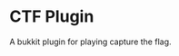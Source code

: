 # CTF Plugin
A bukkit plugin for playing capture the flag.

[//]: # (TODO add more documentation)
[//]: # (uwu :3)